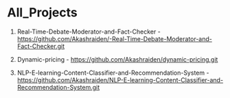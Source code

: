 # All_Projects

1) Real-Time-Debate-Moderator-and-Fact-Checker - https://github.com/Akashraiden/-Real-Time-Debate-Moderator-and-Fact-Checker.git
   
2) Dynamic-pricing - https://github.com/Akashraiden/dynamic-pricing.git

3) NLP-E-learning-Content-Classifier-and-Recommendation-System - https://github.com/Akashraiden/NLP-E-learning-Content-Classifier-and-Recommendation-System.git
